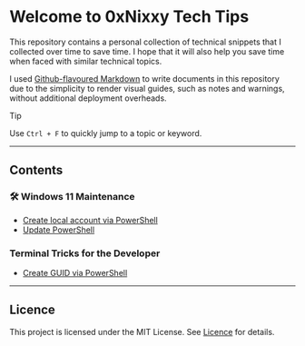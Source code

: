 # Welcome to 0xNixxy Tech Tips

This repository contains a personal collection of technical snippets that I
collected over time to save time. I hope that it will also help you save time
when faced with similar technical topics.

I used [Github-flavoured Markdown](https://docs.github.com/en/get-started/writing-on-github)
to write documents in this repository due to the simplicity to render visual
guides, such as notes and warnings, without additional deployment overheads.

> [!TIP]
> Use `Ctrl + F` to quickly jump to a topic or keyword.

---

## Contents

### 🛠️ Windows 11 Maintenance

- [Create local account via PowerShell](windows/local-windows-admin.md)
- [Update PowerShell](windows/update-powershell.md)

### Terminal Tricks for the Developer

- [Create GUID via PowerShell](windows/create-guid.md)

---

## Licence

This project is licensed under the MIT License. See [Licence](LICENSE.txt) for
details.
